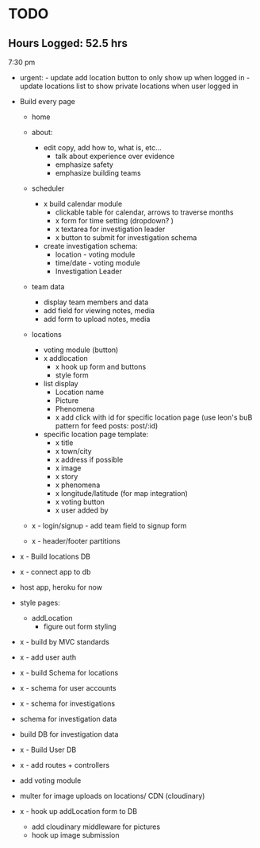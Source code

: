 # TODO

## Hours Logged: 52.5 hrs
7:30 pm

* urgent: 
        - update add location button to only show up
            when logged in
        - update locations list to show private locations
            when user logged in
         


* Build every page
    - home
    - about:
        - edit copy, add how to, what is, etc...
            - talk about experience over evidence
            - emphasize safety
            - emphasize building teams
    
    - scheduler
        - x  build calendar module
            - clickable table for calendar, arrows to traverse months
            - x form for time setting (dropdown? )
            - x textarea for investigation leader
            - x button to submit for investigation schema
        - create investigation schema:
            - location - voting module
            - time/date - voting module
            - Investigation Leader
    - team data
        - display team members and data 
        - add field for viewing notes, media
        - add form to upload notes, media

    - locations
        - voting module (button)
        - x addlocation
            - x hook up form and buttons
            - style form
        - list display
            - Location name
            - Picture
            - Phenomena
            -  x add click with id for specific location page (use leon's buB pattern for feed posts: post/:id)
        - specific location page template: 
            -  x title
            -  x town/city
            -  x address if possible
            -  x image
            -  x story
            -  x phenomena
            -  x longitude/latitude (for map integration)
            -  x voting button 
            -  x user added by
    - x - login/signup
            - add team field to signup form

    - x - header/footer partitions

* x - Build locations DB


* x - connect app to db

* host app, heroku for now

* style pages:
    - addLocation
        - figure out form styling

*  x - build by MVC standards

*  x - add user auth

*  x - build Schema for locations

*  x - schema for user accounts

*  x - schema for investigations 

* schema for investigation data

* build DB for investigation data

*  x - Build User DB

* x - add routes + controllers

* add voting module 

* multer for image uploads on locations/ CDN (cloudinary)

* x - hook up addLocation form to DB
	- add cloudinary middleware for pictures
	- hook up image submission  
